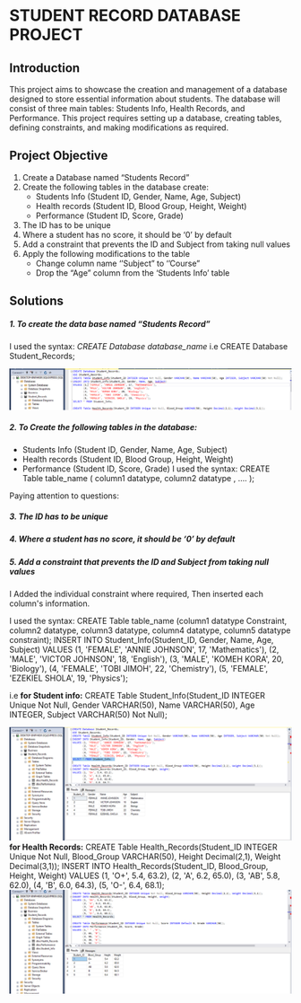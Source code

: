 # STUDENT RECORD DATABASE PROJECT
## Introduction
This project aims to showcase the creation and management of a database designed to store essential information about students. The database will consist of three main tables: Students Info, Health Records, and Performance. This project requires setting up a database, creating tables, defining constraints, and making modifications as required.
## Project Objective
1. Create a Database named “Students Record”
2. Create the following tables in the database create:
   - Students Info  (Student ID, Gender, Name, Age, Subject)
   - Health records (Student ID, Blood Group, Height, Weight)
   - Performance (Student ID, Score, Grade)
3. The ID has to be unique
4. Where a student has no score, it should be ‘0’ by default
5. Add a constraint that prevents the ID and Subject from taking null values
6. Apply the following modifications to the table
   - Change column name ‘’Subject” to ‘’Course” 
   - Drop the “Age” column from the ‘Students Info’ table
## Solutions
##### 1. To create the data base named “Students Record”
   I used the syntax:
  _CREATE Database database_name_
       i.e 
 CREATE Database Student_Records; 
 
![](https://github.com/AnietieJohnson/Performing-Analysis-using-SQL/blob/main/Creating%20a%20database.png)
##### 2. To Create the following tables in the database:
   - Students Info  (Student ID, Gender, Name, Age, Subject)
   - Health records (Student ID, Blood Group, Height, Weight)
   - Performance (Student ID, Score, Grade)
I used the syntax: CREATE Table table_name ( column1 datatype,  column2 datatype , .... );

Paying attention to questions:
##### 3. The ID has to be unique
##### 4. Where a student has no score, it should be ‘0’ by default
##### 5. Add a constraint that prevents the ID and Subject from taking null values
I Added the individual constraint where required, Then inserted each column's information.

I used the syntax: CREATE Table table_name (column1 datatype Constraint, column2 datatype, column3 datatype, column4 datatype, column5 datatype constraint);
INSERT INTO Student_Info(Student_ID, Gender, Name, Age, Subject)
VALUES (1, 'FEMALE', 'ANNIE JOHNSON', 17, 'Mathematics'),
       (2, 'MALE', 'VICTOR JOHNSON', 18, 'English'),
	   (3, 'MALE', 'KOMEH KORA', 20, 'Biology'),
	   (4, 'FEMALE', 'TOBI JIMOH', 22, 'Chemistry'),
	   (5, 'FEMALE', 'EZEKIEL SHOLA', 19, 'Physics');

i.e **for Student info:** CREATE Table Student_Info(Student_ID INTEGER Unique Not Null, Gender VARCHAR(50), Name VARCHAR(50), Age INTEGER, Subject VARCHAR(50) Not Null);

![](https://github.com/AnietieJohnson/Performing-Analysis-using-SQL/blob/main/creating%20student_info.png)
**for Health Records:** CREATE Table Health_Records(Student_ID INTEGER Unique Not Null, Blood_Group VARCHAR(50), Height Decimal(2,1), Weight Decimal(3,1));
INSERT INTO Health_Records(Student_ID, Blood_Group, Height, Weight)
VALUES (1, 'O+', 5.4, 63.2),
       (2, 'A', 6.2, 65.0),
	   (3, 'AB', 5.8, 62.0),
	   (4, 'B', 6.0, 64.3),
	   (5, 'O-', 6.4, 68.1);
![](https://github.com/AnietieJohnson/Performing-Analysis-using-SQL/blob/main/creating%20health_records.png)


